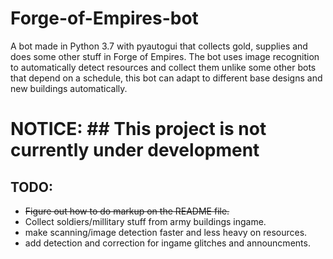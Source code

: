 # Forge-of-Empires-bot
A bot made in Python 3.7 with pyautogui that collects gold, supplies and does some other stuff in Forge of Empires. The bot uses image recognition to automatically detect resources and collect them unlike some other bots that depend on a schedule, this bot can adapt to different base designs and new buildings automatically.

# NOTICE: ## This project is not currently under development

## TODO:

* ~~Figure out how to do markup on the README file.~~
* Collect soldiers/millitary stuff from army buildings ingame.
* make scanning/image detection faster and less heavy on resources.
* add detection and correction for ingame glitches and announcments.



